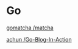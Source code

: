 # Go

[gomatcha /matcha](https://github.com/gomatcha/matcha)

[achun /Go-Blog-In-Action](https://github.com/achun/Go-Blog-In-Action)



